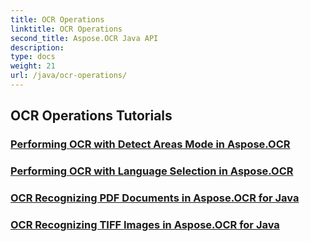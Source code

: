 ```yaml
---
title: OCR Operations
linktitle: OCR Operations
second_title: Aspose.OCR Java API
description: 
type: docs
weight: 21
url: /java/ocr-operations/
---
```


## OCR Operations Tutorials
### [Performing OCR with Detect Areas Mode in Aspose.OCR](./perform-ocr-detect-areas-mode/)
### [Performing OCR with Language Selection in Aspose.OCR](./perform-ocr-language-selection/)
### [OCR Recognizing PDF Documents in Aspose.OCR for Java](./recognize-pdf/)
### [OCR Recognizing TIFF Images in Aspose.OCR for Java](./recognize-tiff/)